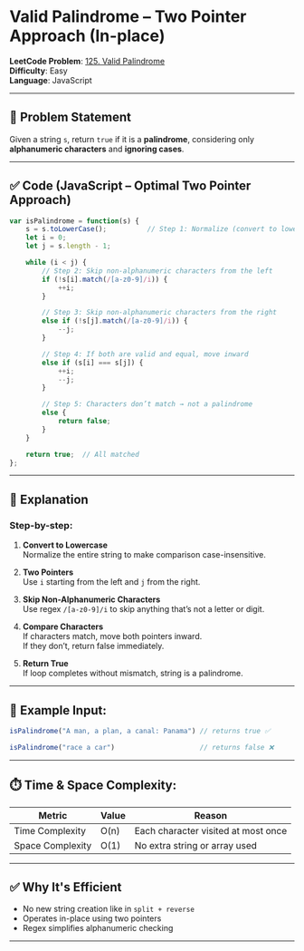 # Valid Palindrome – Two Pointer Approach (In-place)

**LeetCode Problem**: [125. Valid Palindrome](https://leetcode.com/problems/valid-palindrome/)  
**Difficulty**: Easy  
**Language**: JavaScript

---

## 📜 Problem Statement

Given a string `s`, return `true` if it is a **palindrome**, considering only **alphanumeric characters** and **ignoring cases**.

---

## ✅ Code (JavaScript – Optimal Two Pointer Approach)

```js
var isPalindrome = function(s) {
    s = s.toLowerCase();          // Step 1: Normalize (convert to lowercase)
    let i = 0;
    let j = s.length - 1;

    while (i < j) {
        // Step 2: Skip non-alphanumeric characters from the left
        if (!s[i].match(/[a-z0-9]/i)) {
            ++i;
        }

        // Step 3: Skip non-alphanumeric characters from the right
        else if (!s[j].match(/[a-z0-9]/i)) {
            --j;
        }

        // Step 4: If both are valid and equal, move inward
        else if (s[i] === s[j]) {
            ++i;
            --j;
        }

        // Step 5: Characters don’t match → not a palindrome
        else {
            return false;
        }
    }

    return true;  // All matched
};
```

---

## 🧠 Explanation

### Step-by-step:

1. **Convert to Lowercase**  
   Normalize the entire string to make comparison case-insensitive.

2. **Two Pointers**  
   Use `i` starting from the left and `j` from the right.

3. **Skip Non-Alphanumeric Characters**  
   Use regex `/[a-z0-9]/i` to skip anything that’s not a letter or digit.

4. **Compare Characters**  
   If characters match, move both pointers inward.  
   If they don’t, return false immediately.

5. **Return True**  
   If loop completes without mismatch, string is a palindrome.

---

## 🔁 Example Input:

```js
isPalindrome("A man, a plan, a canal: Panama") // returns true ✅

isPalindrome("race a car")                     // returns false ❌
```

---

## ⏱️ Time & Space Complexity:

| Metric           | Value | Reason |
|------------------|-------|--------|
| Time Complexity  | O(n)  | Each character visited at most once |
| Space Complexity | O(1)  | No extra string or array used |

---

## ✅ Why It's Efficient

- No new string creation like in `split + reverse`
- Operates in-place using two pointers
- Regex simplifies alphanumeric checking

---


